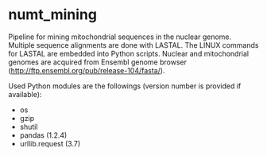 # numt_mining

Pipeline for mining mitochondrial sequences in the nuclear genome. Multiple sequence alignments are done with LASTAL. The LINUX commands for LASTAL are embedded into Python scripts. Nuclear and mitochondrial genomes are acquired from Ensembl genome browser (http://ftp.ensembl.org/pub/release-104/fasta/).

Used Python modules are the followings (version number is provided if available):

- os
- gzip
- shutil
- pandas (1.2.4)
- urllib.request (3.7)
